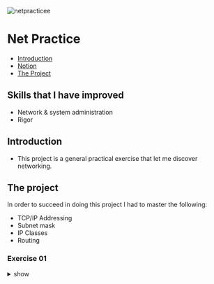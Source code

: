 ![netpracticee](https://user-images.githubusercontent.com/63206471/175390369-33add942-d657-4684-add8-da89ea61b7ba.png)

# Net Practice

* [Introduction](#introduction)
* [Notion](#notion-link)
* [The Project](#the-project)


## Skills that I have improved
* Network & system administration
* Rigor

## Introduction
* This project is a general practical exercise that let me discover networking.

## The project
In order to succeed in doing this project I had to master the following:
* TCP/IP Addressing
* Subnet mask
* IP Classes
* Routing

### Exercise 01

<details>
  <summary>show</summary>
  
  Unsolved Exercise
  ![Unsolved](img_solution/Ex_01_unsolved.png)<br>
  
  Solved Exercise
  ![Solved](img_solution/Ex_01_solved.png)<br>

</details>
